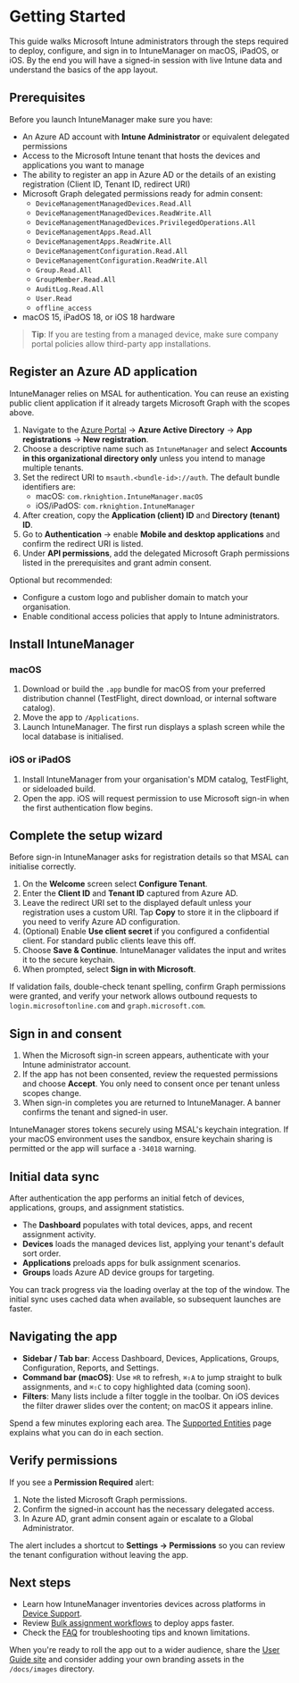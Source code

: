 # Getting Started

This guide walks Microsoft Intune administrators through the steps required to deploy, configure, and sign in to IntuneManager on macOS, iPadOS, or iOS. By the end you will have a signed-in session with live Intune data and understand the basics of the app layout.

## Prerequisites

Before you launch IntuneManager make sure you have:

- An Azure AD account with **Intune Administrator** or equivalent delegated permissions
- Access to the Microsoft Intune tenant that hosts the devices and applications you want to manage
- The ability to register an app in Azure AD or the details of an existing registration (Client ID, Tenant ID, redirect URI)
- Microsoft Graph delegated permissions ready for admin consent:
  - `DeviceManagementManagedDevices.Read.All`
  - `DeviceManagementManagedDevices.ReadWrite.All`
  - `DeviceManagementManagedDevices.PrivilegedOperations.All`
  - `DeviceManagementApps.Read.All`
  - `DeviceManagementApps.ReadWrite.All`
  - `DeviceManagementConfiguration.Read.All`
  - `DeviceManagementConfiguration.ReadWrite.All`
  - `Group.Read.All`
  - `GroupMember.Read.All`
  - `AuditLog.Read.All`
  - `User.Read`
  - `offline_access`
- macOS 15, iPadOS 18, or iOS 18 hardware

> **Tip**: If you are testing from a managed device, make sure company portal policies allow third-party app installations.

## Register an Azure AD application

IntuneManager relies on MSAL for authentication. You can reuse an existing public client application if it already targets Microsoft Graph with the scopes above.

1. Navigate to the [Azure Portal](https://portal.azure.com) → **Azure Active Directory** → **App registrations** → **New registration**.
2. Choose a descriptive name such as `IntuneManager` and select **Accounts in this organizational directory only** unless you intend to manage multiple tenants.
3. Set the redirect URI to `msauth.<bundle-id>://auth`. The default bundle identifiers are:
   - macOS: `com.rknightion.IntuneManager.macOS`
   - iOS/iPadOS: `com.rknightion.IntuneManager`
4. After creation, copy the **Application (client) ID** and **Directory (tenant) ID**.
5. Go to **Authentication** → enable **Mobile and desktop applications** and confirm the redirect URI is listed.
6. Under **API permissions**, add the delegated Microsoft Graph permissions listed in the prerequisites and grant admin consent.

Optional but recommended:
- Configure a custom logo and publisher domain to match your organisation.
- Enable conditional access policies that apply to Intune administrators.

## Install IntuneManager

### macOS

1. Download or build the `.app` bundle for macOS from your preferred distribution channel (TestFlight, direct download, or internal software catalog).
2. Move the app to `/Applications`.
3. Launch IntuneManager. The first run displays a splash screen while the local database is initialised.

### iOS or iPadOS

1. Install IntuneManager from your organisation's MDM catalog, TestFlight, or sideloaded build.
2. Open the app. iOS will request permission to use Microsoft sign-in when the first authentication flow begins.

## Complete the setup wizard

Before sign-in IntuneManager asks for registration details so that MSAL can initialise correctly.

1. On the **Welcome** screen select **Configure Tenant**.
2. Enter the **Client ID** and **Tenant ID** captured from Azure AD.
3. Leave the redirect URI set to the displayed default unless your registration uses a custom URI. Tap **Copy** to store it in the clipboard if you need to verify Azure AD configuration.
4. (Optional) Enable **Use client secret** if you configured a confidential client. For standard public clients leave this off.
5. Choose **Save & Continue**. IntuneManager validates the input and writes it to the secure keychain.
6. When prompted, select **Sign in with Microsoft**.

If validation fails, double-check tenant spelling, confirm Graph permissions were granted, and verify your network allows outbound requests to `login.microsoftonline.com` and `graph.microsoft.com`.

## Sign in and consent

1. When the Microsoft sign-in screen appears, authenticate with your Intune administrator account.
2. If the app has not been consented, review the requested permissions and choose **Accept**. You only need to consent once per tenant unless scopes change.
3. When sign-in completes you are returned to IntuneManager. A banner confirms the tenant and signed-in user.

IntuneManager stores tokens securely using MSAL's keychain integration. If your macOS environment uses the sandbox, ensure keychain sharing is permitted or the app will surface a `-34018` warning.

## Initial data sync

After authentication the app performs an initial fetch of devices, applications, groups, and assignment statistics.

- The **Dashboard** populates with total devices, apps, and recent assignment activity.
- **Devices** loads the managed devices list, applying your tenant's default sort order.
- **Applications** preloads apps for bulk assignment scenarios.
- **Groups** loads Azure AD device groups for targeting.

You can track progress via the loading overlay at the top of the window. The initial sync uses cached data when available, so subsequent launches are faster.

## Navigating the app

- **Sidebar / Tab bar**: Access Dashboard, Devices, Applications, Groups, Configuration, Reports, and Settings.
- **Command bar (macOS)**: Use `⌘R` to refresh, `⌘⇧A` to jump straight to bulk assignments, and `⌘⇧C` to copy highlighted data (coming soon).
- **Filters**: Many lists include a filter toggle in the toolbar. On iOS devices the filter drawer slides over the content; on macOS it appears inline.

Spend a few minutes exploring each area. The [Supported Entities](supported-entities.md) page explains what you can do in each section.

## Verify permissions

If you see a **Permission Required** alert:

1. Note the listed Microsoft Graph permissions.
2. Confirm the signed-in account has the necessary delegated access.
3. In Azure AD, grant admin consent again or escalate to a Global Administrator.

The alert includes a shortcut to **Settings → Permissions** so you can review the tenant configuration without leaving the app.

## Next steps

- Learn how IntuneManager inventories devices across platforms in [Device Support](device-support.md).
- Review [Bulk assignment workflows](supported-entities.md#applications) to deploy apps faster.
- Check the [FAQ](faq.md) for troubleshooting tips and known limitations.

When you're ready to roll the app out to a wider audience, share the [User Guide site](index.md) and consider adding your own branding assets in the `/docs/images` directory.
